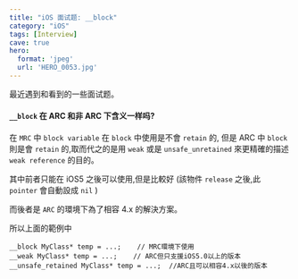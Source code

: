 ```yaml
---
title: "iOS 面试题: __block"
category: "iOS"
tags: [Interview]
cave: true
hero:
  format: 'jpeg'
  url: 'HERO_0053.jpg'
---
```

最近遇到和看到的一些面试题。

#### `__block` 在 ARC 和非 ARC 下含义一样吗?

在 `MRC` 中 `block variable` 在 `block` 中使用是不會 `retain` 的, 但是 ARC 中 `block` 則是會 `retain` 的,取而代之的是用 `weak` 或是 `unsafe_unretained` 來更精確的描述 `weak reference` 的目的。

其中前者只能在 iOS5 之後可以使用,但是比較好 (該物件 `release` 之後,此 `pointer` 會自動設成 `nil` )

而後者是 `ARC` 的環境下為了相容 4.x 的解決方案。

所以上面的範例中

```objc
__block MyClass* temp = ...;    // MRC環境下使用
__weak MyClass* temp = ...;    // ARC但只支援iOS5.0以上的版本
__unsafe_retained MyClass* temp = ...;  //ARC且可以相容4.x以後的版本
```
